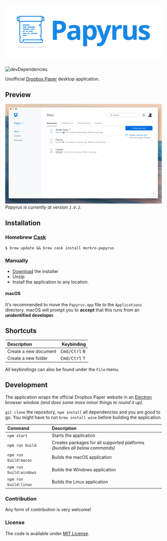 # ![Papyrus](media/papyrus-logo.png)

![devDependencies](https://david-dm.org/morkro/papyrus.svg)

Unofficial [Dropbox Paper](https://paper.dropbox.com) desktop application.

## Preview
![](media/papyrus-preview.png)
*Papyrus is currently at version `1.0.2`.*

## Installation
### Homebrew [Cask](http://caskroom.io/)
```
$ brew update && brew cask install morkro-papyrus
```

### Manually
- [Download](https://github.com/morkro/papyrus/releases/latest) the installer
- Unzip
- Install the application to any location.

#### macOS
It's recommended to move the `Papyrus.app` file to the `Applications` directory. macOS will prompt you to **accept** that this runs from an **unidentified developer**.

## Shortcuts

| Description | Keybinding |
| :--- | :--- |
| Create a new document | <kbd>Cmd/Ctrl</kbd> <kbd>N</kbd> |
| Create a new folder | <kbd>Cmd/Ctrl</kbd> <kbd>T</kbd> |

All keybindings can also be found under the `File` menu.

## Development

The application wraps the official Dropbox Paper website in an [Electron](https://github.com/electron/electron/) browser window _(and does some more minor things to round it up)_.

`git clone` the repository, `npm install` all dependencies and you are good to go. You might have to run `brew install wine` before building the application.

| Command | Description |
| :------ | :---------- |
| `npm start` | Starts the application |
| `npm run build` | Creates packages for all supported platforms _(bundles all below commands)_ |
| `npm run build:macos` | Builds the macOS application |
| `npm run build:windows` | Builds the Windows application |
| `npm run build:linux` | Builds the Linux application |

### Contribution

Any form of contribution is very welcome!

### License

The code is available under [MIT License](LICENSE).
